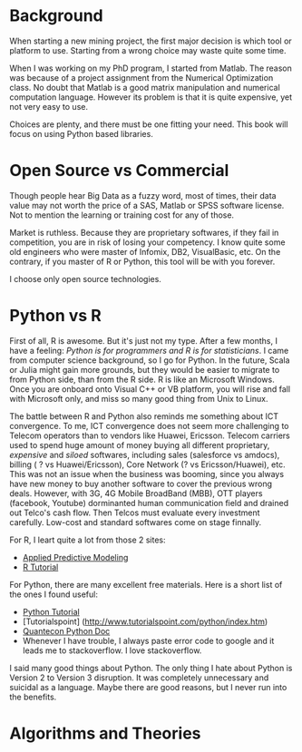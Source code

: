 # Background
When starting a new mining project, the first major decision is which tool or platform to use. Starting from a wrong choice may waste quite some time. 

When I was working on my PhD program, I started from Matlab. The reason was because of a project assignment from the Numerical Optimization class. No doubt that Matlab is a good matrix manipulation and numerical computation language. However its problem is that it is quite expensive, yet not very easy to use.

Choices are plenty, and there must be one fitting your need. This book will focus on using Python based libraries. 

# Open Source vs Commercial
Though people hear Big Data as a fuzzy word, most of times, their data value may not worth the price of a SAS, Matlab or SPSS software license. Not to mention the learning or training cost for any of those. 

Market is ruthless. Because they are proprietary softwares, if they fail in competition, you are in risk of losing your competency. I know quite some old engineers who were master of Infomix, DB2, VisualBasic, etc.   On the contrary, if you master of R or Python, this tool will be with you forever.

I choose only open source technologies.

# Python vs R
First of all, R is awesome. But it's just not my type. 
After a few months, I have a feeling: *Python is for programmers and R is for statisticians*. I came from computer science background, so I go for Python. In the future, Scala or Julia might gain more grounds, but they would be easier to migrate to from Python side, than from the R side. R is like an Microsoft Windows. Once you are onboard onto Visual C++ or VB platform, you will rise and fall with Microsoft only, and miss so many good thing from Unix to Linux.

The battle between R and Python also reminds me something about ICT convergence. To me, ICT convergence does not seem more challenging to Telecom operators than to vendors like Huawei, Ericsson. Telecom carriers used to spend huge amount of money buying all different proprietary, *expensive* and *siloed* softwares, including sales (salesforce vs amdocs), billing ( ? vs Huawei/Ericsson), Core Network (? vs Ericsson/Huawei), etc. This was not an issue when the business was booming, since you always have new money to buy another software to cover the previous wrong deals. However, with 3G, 4G Mobile BroadBand (MBB), OTT players (facebook, Youtube) dorminanted human communication field and drained out Telco's cash flow. Then Telcos must evaluate every investment carefully. Low-cost and standard softwares come on stage finnally.


For R, I leart quite a lot from those 2 sites:
* [Applied Predictive Modeling](http://static1.squarespace.com/static/51156277e4b0b8b2ffe11c00/t/53ad86e5e4b0b52e4e71cfab/1403881189332/Applied_Predictive_Modeling_in_R.pdf)
* [R Tutorial](http://www.theanalysisfactor.com/resources/by-topic/r/)

For Python, there are many excellent free materials. Here is a short list of the ones I found useful:
* [Python Tutorial](http://www.pythondoc.com/pythontutorial3/index.html#)
* [Tutorialspoint] (http://www.tutorialspoint.com/python/index.htm)
* [Quantecon Python Doc](http://quant-econ.net/py/index.html)
* Whenever I have trouble, I always paste error code to google and it leads me to stackoverflow. I love stackoverflow.

I said many good things about Python. The only thing I hate about Python is Version 2 to Version 3 disruption. It was completely unnecessary and suicidal as a language. Maybe there are good reasons, but I never run into the benefits. 

# Algorithms and Theories
